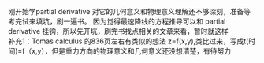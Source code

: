 刚开始学partial derivative 对它的几何意义和物理意义理解还不够深刻，准备等考完试来填坑，刷一遍书。
因为觉得最速降线的方程推导可以和 partial derivative 挂钩，所以先开坑，刷完书找点相关的文章来看，暂时就这样  
补充1：Tomas calculus 的836页左右有类似的想法
z=f(x,y),类比过来，写成t(时间)=f（x,y），但是重力方向的物理意义和几何意义还没想清楚，有待努力
